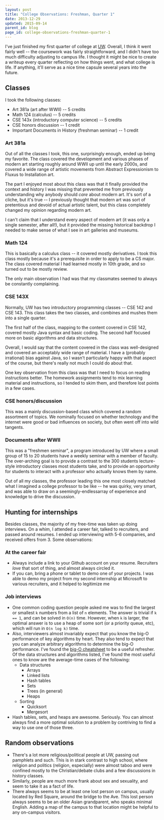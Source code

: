 ```yaml
---
layout: post
title: "College Observations: Freshman, Quarter 1"
date: 2013-12-29
updated: 2015-09-14
parent_id: blog
page_id: college-observations-freshman-quarter-1
---
```


I've just finished my first quarter of college at [UW](http://www.washington.edu). Overall, I think it went fairly well -- the coursework was fairly straightforward, and I didn't have too much difficulty adjusting to campus life. I thought it might be nice to create a writeup every quarter reflecting on how things went, and what college is life. If anything, it'll serve as a nice time capsule several years into the future.

## Classes

I took the following classes:

* Art 381a (art after WWII) -- 5 credits
* Math 124 (calculus) -- 5 credits
* CSE 143x (introductory computer science) -- 5 credits
* CSE honors discussion -- 1 credit
* Important Documents in History (freshman seminar) -- 1 credit

### Art 381a

Out of all the classes I took, this one, surprisingly enough, ended up being my favorite. The class covered the development and various phases of modern art starting roughly around WWII up until the early 2000s, and covered a wide range of artistic movements from Abstract Expressionism to Fluxus to Installation art.

The part I enjoyed most about this class was that it finally provided the context and history I was missing that prevented me from previously understanding why anybody should *care* about modern art. It's sort of a cliche, but it's true -- I previously thought that modern art was sort of pretentious and devoid of actual artistic talent, but this class completely changed my opinion regarding modern art. 

I can't claim that I understand every aspect of modern art (it was only a single semester, after all!), but it provided the missing historical backdrop I needed to make sense of what I see in art galleries and museums.

### Math 124

This is basically a calculus class -- it covered mostly derivatives. I took this class mostly because it's a prerequisite in order to apply to be a CS major. The class covered material I had learned mostly in 10th grade, and so turned out to be mostly review.

The only main observation I had was that my classmates seemed to always be constantly complaining.

### CSE 143X

Normally, UW has two introductory programming classes -- CSE 142 and CSE 143. This class takes the two classes, and combines and mushes them into a single quarter. 

The first half of the class, mapping to the content covered in CSE 142, covered mostly Java syntax and basic coding. The second half focused more on basic algorithms and data structures.

Overall, I would say that the content covered in the class was well-designed and covered an acceptably wide range of material. I have a (probably irrational) bias against Java, so I wasn't particularly happy with that aspect of the course, but there's really not much I could do about that.

One key observation from this class was that I need to focus on reading instructions better. The homework assignments tend to mix learning material and instructions, so I tended to skim them, and therefore lost points in a few cases.

### CSE honors/discussion

This was a mainly discussion-based class which covered a random assortment of topics. We nominally focused on whether technology and the internet were good or bad influences on society, but often went off into wild tangents. 

### Documents after WWII

This was a "freshmen seminar", a program introduced by UW where a small group of 15 to 20 students have a weekly seminar with a member of faculty. The over-arching goal is to provide a contrast to the 300 students lecture-style introductory classes most students take, and to provide an opportunity for students to interact with a professor who actually knows them by name.

Out of all my classes, the professor leading this one most closely matched what I imagined a college professor to be like -- he was quirky, very smart, and was able to draw on a seemingly-endlessarray of experience and knowledge to drive the discussion.

## Hunting for internships

Besides classes, the majority of my free-time was taken up doing interviews. On a whim, I attended a career fair, talked to recruiters, and passed around resumes. I ended up interviewing with 5-6 companies, and received offers from 3. Some observations:

### At the career fair

* Always include a link to your Github account on your resume. Recruiters *love* that sort of thing, and almost always circled it.
* If you can, bring a phone or tablet to demo one of your projects. I was able to demo my project from my second internship at Microsoft to various recruiters, and it helped to legitimize me

### Job interviews

* One common coding question people asked me was to find the largest or smallest `k` numbers from a list of `n` elements. The answer is trivial if `k == 1`, and can be solved in `O(n)` time. However, when `k` is larger, the optimal answer is to use a heap of some sort (or a priority queue, etc), which will run in `O(n log k)` time.
* Also, interviewers almost invariably expect that you know the big-O performance of key algorithms by heart. They also tend to expect that you can analyze arbitrary algorithms to determine the big-O performance. I've found the [big-O cheatsheet](http://bigocheatsheet.com/) to be a useful refresher. Of the data structures and algorithms listed, I've found the most useful ones to know are the average-time cases of the following:
    * Data structures
        * Arrays
        * Linked lists
        * Hash tables
        * Sets
        * Trees (in general)
        * Heaps
    * Sorting
        * Quicksort
        * Mergesort
* Hash tables, sets, and heaps are awesome. Seriously. You can almost always find a more optimal solution to a problem by contriving to find a way to use one of those three.

## Random observations

* There's a lot more religious/political people at UW, passing out pamphlets and such. This is in stark contrast to high school, where religion and politics (religion, especially) were almost taboo and were confined mostly to the Christian/debate clubs and a few discussions in history classes. 
* Similarly, people are much more frank about sex and sexuality, and seem to take it as a fact of life. 
* There always seems to be at least one lost person on campus, usually located by Red Square, around the bridge to the Ave. This lost person always seems to be an older Asian grandparent, who speaks minimal English. Adding a map of the campus to that location might be helpful to any on-campus visitors.
